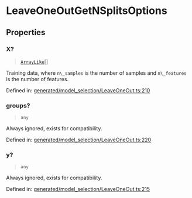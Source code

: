 # LeaveOneOutGetNSplitsOptions

## Properties

### X?

> [`ArrayLike`](../types/ArrayLike.md)[]

Training data, where `n\_samples` is the number of samples and `n\_features` is the number of features.

Defined in:  [generated/model\_selection/LeaveOneOut.ts:210](https://github.com/transitive-bullshit/scikit-learn-ts/blob/92ab806/packages/sklearn/src/generated/model_selection/LeaveOneOut.ts#L210)

### groups?

> `any`

Always ignored, exists for compatibility.

Defined in:  [generated/model\_selection/LeaveOneOut.ts:220](https://github.com/transitive-bullshit/scikit-learn-ts/blob/92ab806/packages/sklearn/src/generated/model_selection/LeaveOneOut.ts#L220)

### y?

> `any`

Always ignored, exists for compatibility.

Defined in:  [generated/model\_selection/LeaveOneOut.ts:215](https://github.com/transitive-bullshit/scikit-learn-ts/blob/92ab806/packages/sklearn/src/generated/model_selection/LeaveOneOut.ts#L215)
